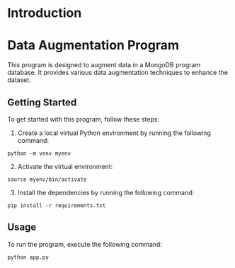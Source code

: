 # Introduction

# Data Augmentation Program

This program is designed to augment data in a MongoDB program database. It provides various data augmentation techniques to enhance the dataset.

## Getting Started

To get started with this program, follow these steps:

1. Create a local virtual Python environment by running the following command:

```
python -m venv myenv
```

2. Activate the virtual environment:

```
source myenv/bin/activate
```

3. Install the dependencies by running the following command:

```
pip install -r requirements.txt
```

## Usage

To run the program, execute the following command:

```
python app.py
```
